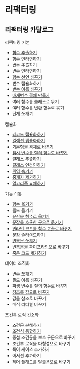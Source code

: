 # 리팩터링

## 리팩터링 카탈로그

리팩터링 기본

- [함수 추출하기](./catalogs/extract-function.md)
- [함수 인라인하기](./catalogs/inline-function.md)
- 변수 추출하기
- 변수 인라인하기
- [함수 선언 바꾸기](./catalogs/change-function-declaration.md)
- 변수 캡슐화하기
- [변수 이름 바꾸기](./catalogs/rename-variable.md)
- [매개변수 객체 만들기](./catalogs/introduce-parameter-object.md)
- 여러 함수를 클래스로 묶기
- 여러 함수를 변환 함수로 묶기
- 단계 쪼개기

캡슐화

- [레코드 캡슐화하기](./catalogs/encapsulate-record.md)
- [컬렉션 캡슐화하기](./catalogs/encapsulate-collection.md)
- [기본형을 객체로 바꾸기](./catalogs/replace-primitive-with-object.md)
- [임시 변수를 질의 함수로 바꾸기](./catalogs/replace-temp-with-query.md)
- [클래스 추출하기](./catalogs/extract-function.md)
- [클래스 인라인하기](./catalogs/inline-class.md)
- [위임 숨기기](./catalogs/hide-delegate.md)
- [중개자 제거하기](./catalogs/remove-intermediary.md)
- [알고리즘 교체하기](./catalogs/substitute-algorithm.md)

기능 이동

- [함수 옮기기](./catalogs/move-function.md)
- 필드 옮기기
- [문장을 함수로 옮기기](./catalogs/move-statements-into-function.md)
- [문장을 호출한 곳으로 옮기기](./catalogs/move-statements-to-callers.md)
- [인라인 코드를 함수 호출로 바꾸기](./catalogs/replace-inline-code-with-function-call.md)
- 문장 슬라이드하기
- [반복문 쪼개기](./catalogs/split-loop.md)
- [반복문을 파이프라인으로 바꾸기](./catalogs/replace-loop-with-pipeline.md)
- [죽은 코드 제거하기](./catalogs/remove-dead-code.md)

데이터 조직화

- [변수 쪼개기](./catalogs/split-variable.md)
- 필드 이름 바꾸기
- 파생 변수를 질의 함수로 바꾸기
- [참조를 값으로 바꾸기](./catalogs/change-reference-to-value.md)
- 값을 참조로 바꾸기
- 매직 리터럴 바꾸기

조건부 로직 간소화

- [조건문 분해하기](./catalogs/decompose-conditional.md)
- [조건식 통합하기](./catalogs/consolidate-conditional-expression.md)
- 중첩 조건문을 보호 구문으로 바꾸기
- 조건부 로직을 다형성으로 바꾸기
- 특이 케이스 추가하기
- 어서션 추가하기
- 제어 플래그를 탈출문으로 바꾸기
